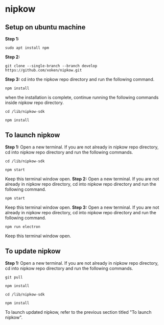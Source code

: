 # nipkow

## Setup on ubuntu machine

**Step 1:**

```
sudo apt install npm
```

**Step 2:**

```
git clone --single-branch --branch develop https://github.com/xoken/nipkow.git
```

**Step 3:**
cd into the nipkow repo directory and run the following command.

```
npm install
```

when the installation is complete, continue running the following commands inside nipkow repo directory.

```
cd /lib/nipkow-sdk
```

```
npm install
```

## To launch nipkow

**Step 1:**
Open a new terminal.
If you are not already in nipkow repo directory, cd into nipkow repo directory and run the following commands.

```
cd /lib/nipkow-sdk
```

```
npm start
```

Keep this terminal window open.
**Step 2:**
Open a new terminal.
If you are not already in nipkow repo directory, cd into nipkow repo directory and run the following command.

```
npm start
```

Keep this terminal window open.
**Step 3:**
Open a new terminal.
If you are not already in nipkow repo directory, cd into nipkow repo directory and run the following command.

```
npm run electron
```

Keep this terminal window open.

## To update nipkow

**Step 1:**
Open a new terminal.
If you are not already in nipkow repo directory, cd into nipkow repo directory and run the following commands.

```
git pull
```

```
npm install
```

```
cd /lib/nipkow-sdk
```

```
npm install
```

To launch updated nipkow, refer to the previous section titled "To launch nipkow".
